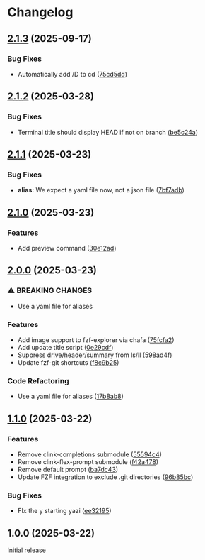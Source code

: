 # Changelog

## [2.1.3](https://github.com/narnaud/clink-terminal/compare/v2.1.2...v2.1.3) (2025-09-17)


### Bug Fixes

* Automatically add /D to cd ([75cd5dd](https://github.com/narnaud/clink-terminal/commit/75cd5ddb5971119ddd0c97243f83d017d3c11b04))

## [2.1.2](https://github.com/narnaud/clink-terminal/compare/v2.1.1...v2.1.2) (2025-03-28)


### Bug Fixes

* Terminal title should display HEAD if not on branch ([be5c24a](https://github.com/narnaud/clink-terminal/commit/be5c24ac818fdc14364e7fd01dc907583d7e5698))

## [2.1.1](https://github.com/narnaud/clink-terminal/compare/v2.1.0...v2.1.1) (2025-03-23)


### Bug Fixes

* **alias:** We expect a yaml file now, not a json file ([7bf7adb](https://github.com/narnaud/clink-terminal/commit/7bf7adb69c0ec48edaeb9aa2288820260acb794b))

## [2.1.0](https://github.com/narnaud/clink-terminal/compare/v2.0.0...v2.1.0) (2025-03-23)


### Features

* Add preview command ([30e12ad](https://github.com/narnaud/clink-terminal/commit/30e12adc89dde778203dbb46a87eec1d666ba796))

## [2.0.0](https://github.com/narnaud/clink-terminal/compare/v1.1.0...v2.0.0) (2025-03-23)


### ⚠ BREAKING CHANGES

* Use a yaml file for aliases

### Features

* Add image support to fzf-explorer via chafa ([75fcfa2](https://github.com/narnaud/clink-terminal/commit/75fcfa21586ca289a9706bca4e077f286ef77025))
* Add update title script ([0e29cdf](https://github.com/narnaud/clink-terminal/commit/0e29cdf196bc3053998d1e9dda6d37fa469bcc25))
* Suppress drive/header/summary from ls/ll ([598ad4f](https://github.com/narnaud/clink-terminal/commit/598ad4f309890985611bc0e0a3172478f17f5c64))
* Update fzf-git shortcuts ([f8c9b25](https://github.com/narnaud/clink-terminal/commit/f8c9b25df8eeefad1a62798cef29067b36bbb775))


### Code Refactoring

* Use a yaml file for aliases ([17b8ab8](https://github.com/narnaud/clink-terminal/commit/17b8ab8911361d6e8b032ec858a7c46850bc6d57))

## [1.1.0](https://github.com/narnaud/clink-terminal/compare/v1.0.0...v1.1.0) (2025-03-22)


### Features

* Remove clink-completions submodule ([55594c4](https://github.com/narnaud/clink-terminal/commit/55594c4cc221344e5bf9ac54e8ace7adb0976474))
* Remove clink-flex-prompt submodule ([f42a478](https://github.com/narnaud/clink-terminal/commit/f42a478c95634ada5c101f84164c6fb50112de54))
* Remove default prompt ([ba7dc43](https://github.com/narnaud/clink-terminal/commit/ba7dc4370c31a70614439cac3b5547b0aa645c50))
* Update FZF integration to exclude .git directories ([96b85bc](https://github.com/narnaud/clink-terminal/commit/96b85bcec31f0fae3e214901561e439b528e07a9))


### Bug Fixes

* FIx the y starting yazi ([ee32195](https://github.com/narnaud/clink-terminal/commit/ee321958ebf64ec2c12993b5684d014d47e819e8))

## 1.0.0 (2025-03-22)

Initial release
